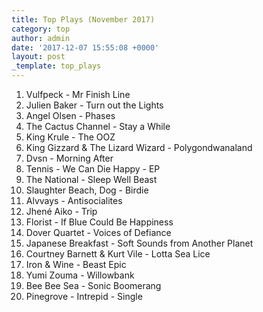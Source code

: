 ```yaml
---
title: Top Plays (November 2017)
category: top
author: admin
date: '2017-12-07 15:55:08 +0000'
layout: post
_template: top_plays
---
```






 1. Vulfpeck - Mr Finish Line
 2. Julien Baker - Turn out the Lights
 3. Angel Olsen - Phases
 4. The Cactus Channel - Stay a While
 5. King Krule - The OOZ
 6. King Gizzard & The Lizard Wizard - Polygondwanaland
 7. Dvsn - Morning After
 8. Tennis - We Can Die Happy - EP
 9. The National - Sleep Well Beast
10. Slaughter Beach, Dog - Birdie
11. Alvvays - Antisocialites
12. Jhené Aiko - Trip
13. Florist - If Blue Could Be Happiness
14. Dover Quartet - Voices of Defiance
15. Japanese Breakfast - Soft Sounds from Another Planet
16. Courtney Barnett & Kurt Vile - Lotta Sea Lice
17. Iron & Wine - Beast Epic
18. Yumi Zouma - Willowbank
19. Bee Bee Sea - Sonic Boomerang
20. Pinegrove - Intrepid - Single
